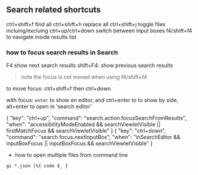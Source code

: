 
## Search related shortcuts
ctrl+shift+f find all
ctrl+shift+h replace all
ctrl+shift+j toggle files incluing/excluing
ctrl+up/ctrl+down switch between input boxes
f4/shift+f4 to navigate inside results list

### how to focus search results in Search
F4 show next search results
shift+F4: show previous search results
> note the focus is not moved when using f4/shift+f4

to move focus: ctrl+shift+f then ctrl+down

with focus: `enter` to show en editor, and ctrl+enter to to show by side, alt+enter to open in 'search editor'

{
  "key": "ctrl+up",
  "command": "search.action.focusSearchFromResults",
  "when": "accessibilityModeEnabled && searchViewletVisible || firstMatchFocus && searchViewletVisible"
}
{
  "key": "ctrl+down",
  "command": "search.focus.nextInputBox",
  "when": "inSearchEditor && inputBoxFocus || inputBoxFocus && searchViewletVisible"
}

* how to open multiple files from command line
```pwsh
gi *.json |%{ code $_ }
```